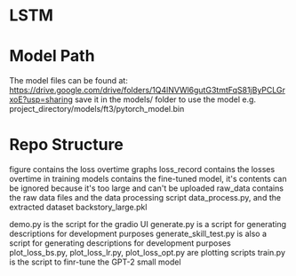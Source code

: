# LSTM

# Model Path
The model files can be found at:
https://drive.google.com/drive/folders/1Q4lNVWl6gutG3tmtFqS81jByPCLGrxoE?usp=sharing
save it in the models/ folder to use the model
e.g. project_directory/models/ft3/pytorch_model.bin

# Repo Structure
figure contains the loss overtime graphs
loss_record contains the losses overtime in training
models contains the fine-tuned model, it's contents can be ignored because it's too large and can't be uploaded
raw_data contains the raw data files and the data processing script data_process.py, and the extracted dataset backstory_large.pkl

demo.py is the script for the gradio UI
generate.py is a script for generating descriptions for development purposes
generate_skill_test.py is also a script for generating descriptions for development purposes
plot_loss_bs.py, plot_loss_lr.py, plot_loss_opt.py are plotting scripts
train.py is the script to finr-tune the GPT-2 small model
